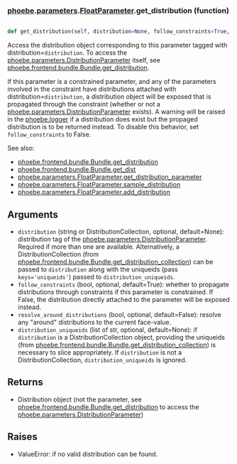 ### [phoebe](phoebe.md).[parameters](phoebe.parameters.md).[FloatParameter](phoebe.parameters.FloatParameter.md).get_distribution (function)


```py

def get_distribution(self, distribution=None, follow_constraints=True, resolve_around_distributions=False, distribution_uniqueids=None)

```



Access the distribution object corresponding to this parameter
tagged with distribution=`distribution`.  To access the
[phoebe.parameters.DistributionParameter](phoebe.parameters.DistributionParameter.md) itself, see
[phoebe.frontend.bundle.Bundle.get_distribution](phoebe.frontend.bundle.Bundle.get_distribution.md).

If this parameter is a constrained parameter, and any of the parameters
involved in the constraint have distributions attached with
distribution=`distribution`, a distribution object will be exposed
that is propagated through the constraint (whether or not a
[phoebe.parameters.DistributionParameter](phoebe.parameters.DistributionParameter.md) exists).  A warning will
be raised in the [phoebe.logger](phoebe.logger.md) if a distribution does exist but
the propaged distribution is to be returned instead.  To disable this
behavior, set `follow_constraints` to False.

See also:
* [phoebe.frontend.bundle.Bundle.get_distribution](phoebe.frontend.bundle.Bundle.get_distribution.md)
* [phoebe.frontend.bundle.Bundle.get_dist](phoebe.frontend.bundle.Bundle.get_dist.md)
* [phoebe.parameters.FloatParameter.get_distribution_parameter](phoebe.parameters.FloatParameter.get_distribution_parameter.md)
* [phoebe.parameters.FloatParameter.sample_distribution](phoebe.parameters.FloatParameter.sample_distribution.md)
* [phoebe.parameters.FloatParameter.add_distribution](phoebe.parameters.FloatParameter.add_distribution.md)

Arguments
----------
* `distribution` (string or DistributionCollection, optional, default=None):
    distribution tag of the [phoebe.parameters.DistributionParameter](phoebe.parameters.DistributionParameter.md).
    Required if more than one are available.  Alternatively, a
    DistributionCollection (from [phoebe.frontend.bundle.Bundle.get_distribution_collection](phoebe.frontend.bundle.Bundle.get_distribution_collection.md))
    can be passed to `distribution` along with the uniqueids (pass `keys='uniqueids'`)
    passed to `distribution_uniqueids`.
* `follow_constraints` (bool, optional, default=True): whether to propagate
    distributions through constraints if this parameter is constrained.
    If False, the distribution directly attached to the parameter
    will be exposed instead.
* `resolve_around_distributions` (bool, optional, default=False): resolve
    any "around" distributions to the current face-value.
* `distribution_uniqueids` (list of str, optional, default=None): if
    `distribution` is a DistributionCollection object, providing the uniqueids
    (from [phoebe.frontend.bundle.Bundle.get_distribution_collection](phoebe.frontend.bundle.Bundle.get_distribution_collection.md))
    is necessary to slice appropriately.  If `distribution` is not a
    DistributionCollection, `distribution_uniqueids` is ignored.

Returns
----------
* Distribution object (not the parameter, see
    [phoebe.frontend.bundle.Bundle.get_distribution](phoebe.frontend.bundle.Bundle.get_distribution.md) to access the
    [phoebe.parameters.DistributionParameter](phoebe.parameters.DistributionParameter.md))

Raises
----------
* ValueError: if no valid distribution can be found.

